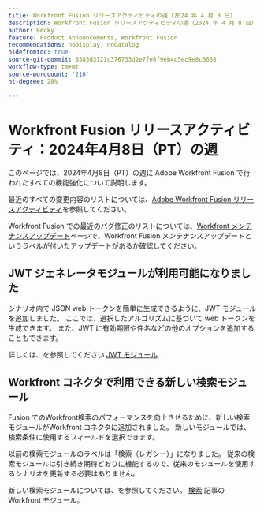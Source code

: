 ```yaml
---
title: Workfront Fusion リリースアクティビティの週（2024 年 4 月 8 日）
description: Workfront Fusion リリースアクティビティの週（2024 年 4 月 8 日）
author: Becky
feature: Product Announcements, Workfront Fusion
recommendations: noDisplay, noCatalog
hidefromtoc: true
source-git-commit: 8583d3121c376733d2e7fe8f9eb4c5ec9e8c6608
workflow-type: tm+mt
source-wordcount: '216'
ht-degree: 28%

---
```


# Workfront Fusion リリースアクティビティ：2024年4月8日（PT）の週

このページでは、2024年4月8日（PT）の週に Adobe Workfront Fusion で行われたすべての機能強化について説明します。

最近のすべての変更内容のリストについては、[Adobe Workfront Fusion リリースアクティビティ](../../../product-announcements/product-releases/fusion-release-activity/fusion-release-activity.md)を参照してください。

Workfront Fusion での最近のバグ修正のリストについては、[Workfront メンテナンスアップデート](https://experienceleague.adobe.com/docs/workfront-known-issues/releases/current-updates.html?lang=ja)ページで、Workfront Fusion メンテナンスアップデートというラベルが付いたアップデートがあるか確認してください。

## JWT ジェネレータモジュールが利用可能になりました

シナリオ内で JSON web トークンを簡単に生成できるように、JWT モジュールを追加しました。 ここでは、選択したアルゴリズムに基づいて web トークンを生成できます。 また、JWT に有効期限や件名などの他のオプションを追加することもできます。

詳しくは、を参照してください [JWT モジュール](/help/quicksilver/workfront-fusion/apps-and-their-modules/jwt-modules.md).

## Workfront コネクタで利用できる新しい検索モジュール

Fusion でのWorkfront検索のパフォーマンスを向上させるために、新しい検索モジュールがWorkfront コネクタに追加されました。 新しいモジュールでは、検索条件に使用するフィールドを選択できます。

以前の検索モジュールのラベルは「検索（レガシー）」になりました。 従来の検索モジュールは引き続き期待どおりに機能するので、従来のモジュールを使用するシナリオを更新する必要はありません。

新しい検索モジュールについては、を参照してください。 [検索](/help/quicksilver/workfront-fusion/apps-and-their-modules/workfront-modules.md#searches) 記事のWorkfront モジュール。
